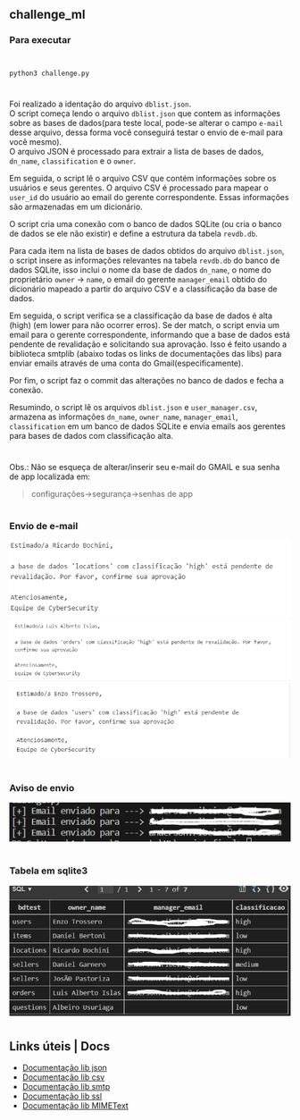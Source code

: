 ## challenge_ml
### Para executar
#
`python3 challenge.py`
#
Foi realizado a identação do arquivo `dblist.json`.</br>
O script começa lendo o arquivo `dblist.json` que contem as informações sobre as bases de dados(para teste local, pode-se alterar o campo `e-mail` desse arquivo, dessa forma você conseguirá testar o envio de e-mail para você mesmo).</br> O arquivo JSON é processado para extrair a lista de bases de dados, `dn_name`, `classification` e o `owner`.

Em seguida, o script lê o arquivo CSV que contém informações sobre os usuários e seus gerentes. O arquivo CSV é processado para mapear o `user_id` do usuário ao email do gerente correspondente. Essas informações são armazenadas em um dicionário.

O script cria uma conexão com o banco de dados SQLite (ou cria o banco de dados se ele não existir) e define a estrutura da tabela `revdb.db`.

Para cada item na lista de bases de dados obtidos do arquivo `dblist.json`, o script insere as informações relevantes na tabela `revdb.db` do banco de dados SQLite, isso inclui o nome da base de dados `dn_name`, o nome do proprietário `owner` -> `name`, o email do gerente `manager_email` obtido do dicionário mapeado a partir do arquivo CSV e a classificação da base de dados.

Em seguida, o script verifica se a classificação da base de dados é alta (high) (em lower para não ocorrer erros). Se der match, o script envia um email para o gerente correspondente, informando que a base de dados está pendente de revalidação e solicitando sua aprovação. Isso é feito usando a biblioteca smtplib (abaixo todas os links de documentações das libs) para enviar emails através de uma conta do Gmail(especificamente).

Por fim, o script faz o commit das alterações no banco de dados e fecha a conexão.

Resumindo, o script lê os arquivos `dblist.json` e `user_manager.csv`, armazena as informações `dn_name`, `owner_name`, `manager_email`, `classification` em um banco de dados SQLite e envia emails aos gerentes para bases de dados com classificação alta.

#
Obs.: Não se esqueça de alterar/inserir seu e-mail do GMAIL e sua senha de app localizada em:</b>
> configurações->segurança->senhas de app</br>
#
### Envio de e-mail
![](/imagens/locations.png)</br>
![](/imagens/orders.png)</br>
![](/imagens/users.png)</br>
#
### Aviso de envio
![](/imagens/envia_email.png)</br>
#
### Tabela em sqlite3
![](/imagens/tabela_sql.png)</br>
#

## Links úteis | Docs
- [Documentação lib json](https://docs.python.org/3/library/json.html)</br>                    
- [Documentação lib csv](https://docs.python.org/3/library/csv.html)</br>                     
- [Documentação lib smtp](https://docs.python.org/3/library/smtplib.html)</br>
- [Documentação lib ssl](https://docs.python.org/3/library/ssl.html)</br>
- [Documentação lib MIMEText](https://docs.python.org/pt-br/3.7/library/email.mime.html)</br>      